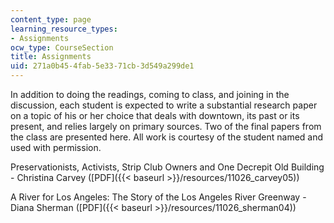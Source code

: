 ```yaml
---
content_type: page
learning_resource_types:
- Assignments
ocw_type: CourseSection
title: Assignments
uid: 271a0b45-4fab-5e33-71cb-3d549a299de1
---
```


In addition to doing the readings, coming to class, and joining in the discussion, each student is expected to write a substantial research paper on a topic of his or her choice that deals with downtown, its past or its present, and relies largely on primary sources. Two of the final papers from the class are presented here. All work is courtesy of the student named and used with permission.

Preservationists, Activists, Strip Club Owners and One Decrepit Old Building - Christina Carvey ([PDF]({{< baseurl >}}/resources/11026_carvey05))

A River for Los Angeles: The Story of the Los Angeles River Greenway - Diana Sherman ([PDF]({{< baseurl >}}/resources/11026_sherman04))